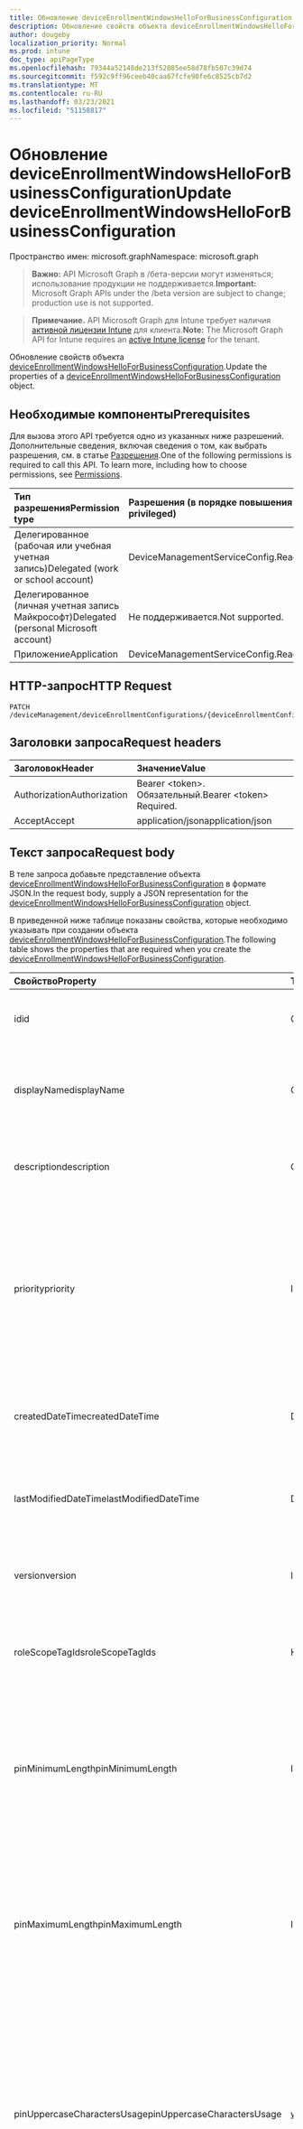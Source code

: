 ```yaml
---
title: Обновление deviceEnrollmentWindowsHelloForBusinessConfiguration
description: Обновление свойств объекта deviceEnrollmentWindowsHelloForBusinessConfiguration.
author: dougeby
localization_priority: Normal
ms.prod: intune
doc_type: apiPageType
ms.openlocfilehash: 79344a52148de213f52085ee58d78fb507c39d74
ms.sourcegitcommit: f592c9ff96ceeb40caa67fcfe90fe6c8525cb7d2
ms.translationtype: MT
ms.contentlocale: ru-RU
ms.lasthandoff: 03/23/2021
ms.locfileid: "51158817"
---
```

# <a name="update-deviceenrollmentwindowshelloforbusinessconfiguration"></a><span data-ttu-id="1c487-103">Обновление deviceEnrollmentWindowsHelloForBusinessConfiguration</span><span class="sxs-lookup"><span data-stu-id="1c487-103">Update deviceEnrollmentWindowsHelloForBusinessConfiguration</span></span>

<span data-ttu-id="1c487-104">Пространство имен: microsoft.graph</span><span class="sxs-lookup"><span data-stu-id="1c487-104">Namespace: microsoft.graph</span></span>

> <span data-ttu-id="1c487-105">**Важно:** API Microsoft Graph в /бета-версии могут изменяться; использование продукции не поддерживается.</span><span class="sxs-lookup"><span data-stu-id="1c487-105">**Important:** Microsoft Graph APIs under the /beta version are subject to change; production use is not supported.</span></span>

> <span data-ttu-id="1c487-106">**Примечание.** API Microsoft Graph для Intune требует наличия [активной лицензии Intune](https://go.microsoft.com/fwlink/?linkid=839381) для клиента.</span><span class="sxs-lookup"><span data-stu-id="1c487-106">**Note:** The Microsoft Graph API for Intune requires an [active Intune license](https://go.microsoft.com/fwlink/?linkid=839381) for the tenant.</span></span>

<span data-ttu-id="1c487-107">Обновление свойств объекта [deviceEnrollmentWindowsHelloForBusinessConfiguration](../resources/intune-onboarding-deviceenrollmentwindowshelloforbusinessconfiguration.md).</span><span class="sxs-lookup"><span data-stu-id="1c487-107">Update the properties of a [deviceEnrollmentWindowsHelloForBusinessConfiguration](../resources/intune-onboarding-deviceenrollmentwindowshelloforbusinessconfiguration.md) object.</span></span>

## <a name="prerequisites"></a><span data-ttu-id="1c487-108">Необходимые компоненты</span><span class="sxs-lookup"><span data-stu-id="1c487-108">Prerequisites</span></span>
<span data-ttu-id="1c487-p101">Для вызова этого API требуется одно из указанных ниже разрешений. Дополнительные сведения, включая сведения о том, как выбрать разрешения, см. в статье [Разрешения](/graph/permissions-reference).</span><span class="sxs-lookup"><span data-stu-id="1c487-p101">One of the following permissions is required to call this API. To learn more, including how to choose permissions, see [Permissions](/graph/permissions-reference).</span></span>

|<span data-ttu-id="1c487-111">Тип разрешения</span><span class="sxs-lookup"><span data-stu-id="1c487-111">Permission type</span></span>|<span data-ttu-id="1c487-112">Разрешения (в порядке повышения привилегий)</span><span class="sxs-lookup"><span data-stu-id="1c487-112">Permissions (from least to most privileged)</span></span>|
|:---|:---|
|<span data-ttu-id="1c487-113">Делегированное (рабочая или учебная учетная запись)</span><span class="sxs-lookup"><span data-stu-id="1c487-113">Delegated (work or school account)</span></span>|<span data-ttu-id="1c487-114">DeviceManagementServiceConfig.ReadWrite.All</span><span class="sxs-lookup"><span data-stu-id="1c487-114">DeviceManagementServiceConfig.ReadWrite.All</span></span>|
|<span data-ttu-id="1c487-115">Делегированное (личная учетная запись Майкрософт)</span><span class="sxs-lookup"><span data-stu-id="1c487-115">Delegated (personal Microsoft account)</span></span>|<span data-ttu-id="1c487-116">Не поддерживается.</span><span class="sxs-lookup"><span data-stu-id="1c487-116">Not supported.</span></span>|
|<span data-ttu-id="1c487-117">Приложение</span><span class="sxs-lookup"><span data-stu-id="1c487-117">Application</span></span>|<span data-ttu-id="1c487-118">DeviceManagementServiceConfig.ReadWrite.All</span><span class="sxs-lookup"><span data-stu-id="1c487-118">DeviceManagementServiceConfig.ReadWrite.All</span></span>|

## <a name="http-request"></a><span data-ttu-id="1c487-119">HTTP-запрос</span><span class="sxs-lookup"><span data-stu-id="1c487-119">HTTP Request</span></span>
<!-- {
  "blockType": "ignored"
}
-->
``` http
PATCH /deviceManagement/deviceEnrollmentConfigurations/{deviceEnrollmentConfigurationId}
```

## <a name="request-headers"></a><span data-ttu-id="1c487-120">Заголовки запроса</span><span class="sxs-lookup"><span data-stu-id="1c487-120">Request headers</span></span>
|<span data-ttu-id="1c487-121">Заголовок</span><span class="sxs-lookup"><span data-stu-id="1c487-121">Header</span></span>|<span data-ttu-id="1c487-122">Значение</span><span class="sxs-lookup"><span data-stu-id="1c487-122">Value</span></span>|
|:---|:---|
|<span data-ttu-id="1c487-123">Authorization</span><span class="sxs-lookup"><span data-stu-id="1c487-123">Authorization</span></span>|<span data-ttu-id="1c487-124">Bearer &lt;token&gt;. Обязательный.</span><span class="sxs-lookup"><span data-stu-id="1c487-124">Bearer &lt;token&gt; Required.</span></span>|
|<span data-ttu-id="1c487-125">Accept</span><span class="sxs-lookup"><span data-stu-id="1c487-125">Accept</span></span>|<span data-ttu-id="1c487-126">application/json</span><span class="sxs-lookup"><span data-stu-id="1c487-126">application/json</span></span>|

## <a name="request-body"></a><span data-ttu-id="1c487-127">Текст запроса</span><span class="sxs-lookup"><span data-stu-id="1c487-127">Request body</span></span>
<span data-ttu-id="1c487-128">В теле запроса добавьте представление объекта [deviceEnrollmentWindowsHelloForBusinessConfiguration](../resources/intune-onboarding-deviceenrollmentwindowshelloforbusinessconfiguration.md) в формате JSON.</span><span class="sxs-lookup"><span data-stu-id="1c487-128">In the request body, supply a JSON representation for the [deviceEnrollmentWindowsHelloForBusinessConfiguration](../resources/intune-onboarding-deviceenrollmentwindowshelloforbusinessconfiguration.md) object.</span></span>

<span data-ttu-id="1c487-129">В приведенной ниже таблице показаны свойства, которые необходимо указывать при создании объекта [deviceEnrollmentWindowsHelloForBusinessConfiguration](../resources/intune-onboarding-deviceenrollmentwindowshelloforbusinessconfiguration.md).</span><span class="sxs-lookup"><span data-stu-id="1c487-129">The following table shows the properties that are required when you create the [deviceEnrollmentWindowsHelloForBusinessConfiguration](../resources/intune-onboarding-deviceenrollmentwindowshelloforbusinessconfiguration.md).</span></span>

|<span data-ttu-id="1c487-130">Свойство</span><span class="sxs-lookup"><span data-stu-id="1c487-130">Property</span></span>|<span data-ttu-id="1c487-131">Тип</span><span class="sxs-lookup"><span data-stu-id="1c487-131">Type</span></span>|<span data-ttu-id="1c487-132">Описание</span><span class="sxs-lookup"><span data-stu-id="1c487-132">Description</span></span>|
|:---|:---|:---|
|<span data-ttu-id="1c487-133">id</span><span class="sxs-lookup"><span data-stu-id="1c487-133">id</span></span>|<span data-ttu-id="1c487-134">Строка</span><span class="sxs-lookup"><span data-stu-id="1c487-134">String</span></span>|<span data-ttu-id="1c487-135">Уникальный идентификатор учетной записи, унаследованной от [deviceEnrollmentConfiguration](../resources/intune-shared-deviceenrollmentconfiguration.md)</span><span class="sxs-lookup"><span data-stu-id="1c487-135">Unique Identifier for the account Inherited from [deviceEnrollmentConfiguration](../resources/intune-shared-deviceenrollmentconfiguration.md)</span></span>|
|<span data-ttu-id="1c487-136">displayName</span><span class="sxs-lookup"><span data-stu-id="1c487-136">displayName</span></span>|<span data-ttu-id="1c487-137">Строка</span><span class="sxs-lookup"><span data-stu-id="1c487-137">String</span></span>|<span data-ttu-id="1c487-138">Отображающее имя конфигурации регистрации устройства, унаследованной от [deviceEnrollmentConfiguration](../resources/intune-shared-deviceenrollmentconfiguration.md)</span><span class="sxs-lookup"><span data-stu-id="1c487-138">The display name of the device enrollment configuration Inherited from [deviceEnrollmentConfiguration](../resources/intune-shared-deviceenrollmentconfiguration.md)</span></span>|
|<span data-ttu-id="1c487-139">description</span><span class="sxs-lookup"><span data-stu-id="1c487-139">description</span></span>|<span data-ttu-id="1c487-140">Строка</span><span class="sxs-lookup"><span data-stu-id="1c487-140">String</span></span>|<span data-ttu-id="1c487-141">Описание конфигурации регистрации устройства, унаследованной от [deviceEnrollmentConfiguration](../resources/intune-shared-deviceenrollmentconfiguration.md)</span><span class="sxs-lookup"><span data-stu-id="1c487-141">The description of the device enrollment configuration Inherited from [deviceEnrollmentConfiguration](../resources/intune-shared-deviceenrollmentconfiguration.md)</span></span>|
|<span data-ttu-id="1c487-142">priority</span><span class="sxs-lookup"><span data-stu-id="1c487-142">priority</span></span>|<span data-ttu-id="1c487-143">Int32</span><span class="sxs-lookup"><span data-stu-id="1c487-143">Int32</span></span>|<span data-ttu-id="1c487-144">Приоритет используется, когда пользователь существует в нескольких группах, которые назначены конфигурации регистрации.</span><span class="sxs-lookup"><span data-stu-id="1c487-144">Priority is used when a user exists in multiple groups that are assigned enrollment configuration.</span></span> <span data-ttu-id="1c487-145">Пользователи подчиняются только конфигурации с наименьшим значением приоритета.</span><span class="sxs-lookup"><span data-stu-id="1c487-145">Users are subject only to the configuration with the lowest priority value.</span></span> <span data-ttu-id="1c487-146">Наследуется от [deviceEnrollmentConfiguration](../resources/intune-shared-deviceenrollmentconfiguration.md)</span><span class="sxs-lookup"><span data-stu-id="1c487-146">Inherited from [deviceEnrollmentConfiguration](../resources/intune-shared-deviceenrollmentconfiguration.md)</span></span>|
|<span data-ttu-id="1c487-147">createdDateTime</span><span class="sxs-lookup"><span data-stu-id="1c487-147">createdDateTime</span></span>|<span data-ttu-id="1c487-148">DateTimeOffset</span><span class="sxs-lookup"><span data-stu-id="1c487-148">DateTimeOffset</span></span>|<span data-ttu-id="1c487-149">Создано время даты в UTC конфигурации регистрации устройства, унаследованной от [deviceEnrollmentConfiguration](../resources/intune-shared-deviceenrollmentconfiguration.md)</span><span class="sxs-lookup"><span data-stu-id="1c487-149">Created date time in UTC of the device enrollment configuration Inherited from [deviceEnrollmentConfiguration](../resources/intune-shared-deviceenrollmentconfiguration.md)</span></span>|
|<span data-ttu-id="1c487-150">lastModifiedDateTime</span><span class="sxs-lookup"><span data-stu-id="1c487-150">lastModifiedDateTime</span></span>|<span data-ttu-id="1c487-151">DateTimeOffset</span><span class="sxs-lookup"><span data-stu-id="1c487-151">DateTimeOffset</span></span>|<span data-ttu-id="1c487-152">Последнее измененное время даты в UTC конфигурации регистрации устройства, унаследованной от [deviceEnrollmentConfiguration](../resources/intune-shared-deviceenrollmentconfiguration.md)</span><span class="sxs-lookup"><span data-stu-id="1c487-152">Last modified date time in UTC of the device enrollment configuration Inherited from [deviceEnrollmentConfiguration](../resources/intune-shared-deviceenrollmentconfiguration.md)</span></span>|
|<span data-ttu-id="1c487-153">version</span><span class="sxs-lookup"><span data-stu-id="1c487-153">version</span></span>|<span data-ttu-id="1c487-154">Int32</span><span class="sxs-lookup"><span data-stu-id="1c487-154">Int32</span></span>|<span data-ttu-id="1c487-155">Версия конфигурации регистрации устройства, унаследованной от [deviceEnrollmentConfiguration](../resources/intune-shared-deviceenrollmentconfiguration.md)</span><span class="sxs-lookup"><span data-stu-id="1c487-155">The version of the device enrollment configuration Inherited from [deviceEnrollmentConfiguration](../resources/intune-shared-deviceenrollmentconfiguration.md)</span></span>|
|<span data-ttu-id="1c487-156">roleScopeTagIds</span><span class="sxs-lookup"><span data-stu-id="1c487-156">roleScopeTagIds</span></span>|<span data-ttu-id="1c487-157">Коллекция String</span><span class="sxs-lookup"><span data-stu-id="1c487-157">String collection</span></span>|<span data-ttu-id="1c487-158">Необязательные теги области ролей для ограничений регистрации.</span><span class="sxs-lookup"><span data-stu-id="1c487-158">Optional role scope tags for the enrollment restrictions.</span></span> <span data-ttu-id="1c487-159">Наследуется от [deviceEnrollmentConfiguration](../resources/intune-shared-deviceenrollmentconfiguration.md)</span><span class="sxs-lookup"><span data-stu-id="1c487-159">Inherited from [deviceEnrollmentConfiguration](../resources/intune-shared-deviceenrollmentconfiguration.md)</span></span>|
|<span data-ttu-id="1c487-160">pinMinimumLength</span><span class="sxs-lookup"><span data-stu-id="1c487-160">pinMinimumLength</span></span>|<span data-ttu-id="1c487-161">Int32</span><span class="sxs-lookup"><span data-stu-id="1c487-161">Int32</span></span>|<span data-ttu-id="1c487-162">Управляет минимальным количеством символов, необходимых для ПИН-кода Windows Hello для бизнеса.</span><span class="sxs-lookup"><span data-stu-id="1c487-162">Controls the minimum number of characters required for the Windows Hello for Business PIN.</span></span>  <span data-ttu-id="1c487-163">Это значение должно быть от 4 до 127 включительно и меньше или равно значению, заданной для максимального ПИН-кода.</span><span class="sxs-lookup"><span data-stu-id="1c487-163">This value must be between 4 and 127, inclusive, and less than or equal to the value set for the maximum PIN.</span></span>|
|<span data-ttu-id="1c487-164">pinMaximumLength</span><span class="sxs-lookup"><span data-stu-id="1c487-164">pinMaximumLength</span></span>|<span data-ttu-id="1c487-165">Int32</span><span class="sxs-lookup"><span data-stu-id="1c487-165">Int32</span></span>|<span data-ttu-id="1c487-166">Контролирует максимальное количество символов, разрешенных для ПИН-кода Windows Hello для бизнеса.</span><span class="sxs-lookup"><span data-stu-id="1c487-166">Controls the maximum number of characters allowed for the Windows Hello for Business PIN.</span></span> <span data-ttu-id="1c487-167">Это значение должно быть от 4 до 127 включительно.</span><span class="sxs-lookup"><span data-stu-id="1c487-167">This value must be between 4 and 127, inclusive.</span></span> <span data-ttu-id="1c487-168">Это значение должно быть больше или равно значению, заданной для минимального ПИН-кода.</span><span class="sxs-lookup"><span data-stu-id="1c487-168">This value must be greater than or equal to the value set for the minimum PIN.</span></span>|
|<span data-ttu-id="1c487-169">pinUppercaseCharactersUsage</span><span class="sxs-lookup"><span data-stu-id="1c487-169">pinUppercaseCharactersUsage</span></span>|[<span data-ttu-id="1c487-170">windowsHelloForBusinessPinUsage</span><span class="sxs-lookup"><span data-stu-id="1c487-170">windowsHelloForBusinessPinUsage</span></span>](../resources/intune-onboarding-windowshelloforbusinesspinusage.md)|<span data-ttu-id="1c487-171">Управление возможностью использования букв верхнего шкафа в ПИН-коде Windows Hello для бизнеса.</span><span class="sxs-lookup"><span data-stu-id="1c487-171">Controls the ability to use uppercase letters in the Windows Hello for Business PIN.</span></span>  <span data-ttu-id="1c487-172">Разрешено использование верхнего регистра буквы(ы), в то время как Required гарантирует, что они присутствуют.</span><span class="sxs-lookup"><span data-stu-id="1c487-172">Allowed permits the use of uppercase letter(s), whereas Required ensures they are present.</span></span> <span data-ttu-id="1c487-173">Если установлено, что не разрешено, верхние буквы не будут разрешены.</span><span class="sxs-lookup"><span data-stu-id="1c487-173">If set to Not Allowed, uppercase letters will not be permitted.</span></span> <span data-ttu-id="1c487-174">Возможные значения: `allowed`, `required`, `disallowed`.</span><span class="sxs-lookup"><span data-stu-id="1c487-174">Possible values are: `allowed`, `required`, `disallowed`.</span></span>|
|<span data-ttu-id="1c487-175">pinLowercaseCharactersUsage</span><span class="sxs-lookup"><span data-stu-id="1c487-175">pinLowercaseCharactersUsage</span></span>|[<span data-ttu-id="1c487-176">windowsHelloForBusinessPinUsage</span><span class="sxs-lookup"><span data-stu-id="1c487-176">windowsHelloForBusinessPinUsage</span></span>](../resources/intune-onboarding-windowshelloforbusinesspinusage.md)|<span data-ttu-id="1c487-177">Управление возможностью использования букв нижнего регистра в ПИН-коде Windows Hello для бизнеса.</span><span class="sxs-lookup"><span data-stu-id="1c487-177">Controls the ability to use lowercase letters in the Windows Hello for Business PIN.</span></span>  <span data-ttu-id="1c487-178">Разрешено использование нижней части буквы(ы), в то время как Required гарантирует, что они присутствуют.</span><span class="sxs-lookup"><span data-stu-id="1c487-178">Allowed permits the use of lowercase letter(s), whereas Required ensures they are present.</span></span> <span data-ttu-id="1c487-179">Если установлено, что не разрешено, буквы нижнего регистра не будут разрешены.</span><span class="sxs-lookup"><span data-stu-id="1c487-179">If set to Not Allowed, lowercase letters will not be permitted.</span></span> <span data-ttu-id="1c487-180">Возможные значения: `allowed`, `required`, `disallowed`.</span><span class="sxs-lookup"><span data-stu-id="1c487-180">Possible values are: `allowed`, `required`, `disallowed`.</span></span>|
|<span data-ttu-id="1c487-181">pinSpecialCharactersUsage</span><span class="sxs-lookup"><span data-stu-id="1c487-181">pinSpecialCharactersUsage</span></span>|[<span data-ttu-id="1c487-182">windowsHelloForBusinessPinUsage</span><span class="sxs-lookup"><span data-stu-id="1c487-182">windowsHelloForBusinessPinUsage</span></span>](../resources/intune-onboarding-windowshelloforbusinesspinusage.md)|<span data-ttu-id="1c487-183">Управление возможностью использования специальных символов в ПИН-коде Windows Hello для бизнеса.</span><span class="sxs-lookup"><span data-stu-id="1c487-183">Controls the ability to use special characters in the Windows Hello for Business PIN.</span></span>  <span data-ttu-id="1c487-184">Разрешено использование специальных символов(ы), в то время как Required гарантирует, что они присутствуют.</span><span class="sxs-lookup"><span data-stu-id="1c487-184">Allowed permits the use of special character(s), whereas Required ensures they are present.</span></span> <span data-ttu-id="1c487-185">Если установлено запрещение, специальный символ (s) не будет разрешен.</span><span class="sxs-lookup"><span data-stu-id="1c487-185">If set to Not Allowed, special character(s) will not be permitted.</span></span> <span data-ttu-id="1c487-186">Возможные значения: `allowed`, `required`, `disallowed`.</span><span class="sxs-lookup"><span data-stu-id="1c487-186">Possible values are: `allowed`, `required`, `disallowed`.</span></span>|
|<span data-ttu-id="1c487-187">state</span><span class="sxs-lookup"><span data-stu-id="1c487-187">state</span></span>|[<span data-ttu-id="1c487-188">включить</span><span class="sxs-lookup"><span data-stu-id="1c487-188">enablement</span></span>](../resources/intune-shared-enablement.md)|<span data-ttu-id="1c487-189">Управление настройкой устройства для Windows Hello для бизнеса.</span><span class="sxs-lookup"><span data-stu-id="1c487-189">Controls whether to allow the device to be configured for Windows Hello for Business.</span></span> <span data-ttu-id="1c487-190">Если установлено отключение, пользователь не может представить Windows Hello для бизнеса, за исключением Azure Active Directory, присоединив к мобильным телефонам, если это необходимо.</span><span class="sxs-lookup"><span data-stu-id="1c487-190">If set to disabled, the user cannot provision Windows Hello for Business except on Azure Active Directory joined mobile phones if otherwise required.</span></span> <span data-ttu-id="1c487-191">Если значение Не настроено, Intune не будет переопределять по умолчанию клиента.</span><span class="sxs-lookup"><span data-stu-id="1c487-191">If set to Not Configured, Intune will not override client defaults.</span></span> <span data-ttu-id="1c487-192">Возможные значения: `notConfigured`, `enabled`, `disabled`.</span><span class="sxs-lookup"><span data-stu-id="1c487-192">Possible values are: `notConfigured`, `enabled`, `disabled`.</span></span>|
|<span data-ttu-id="1c487-193">securityDeviceRequired</span><span class="sxs-lookup"><span data-stu-id="1c487-193">securityDeviceRequired</span></span>|<span data-ttu-id="1c487-194">Boolean</span><span class="sxs-lookup"><span data-stu-id="1c487-194">Boolean</span></span>|<span data-ttu-id="1c487-195">Управление, необходимо ли требовать доверенный модуль платформы (TPM) для обеспечения Windows Hello для бизнеса.</span><span class="sxs-lookup"><span data-stu-id="1c487-195">Controls whether to require a Trusted Platform Module (TPM) for provisioning Windows Hello for Business.</span></span> <span data-ttu-id="1c487-196">TPM предоставляет дополнительные преимущества безопасности в том, что данные, хранимые на нем, не могут использоваться на других устройствах.</span><span class="sxs-lookup"><span data-stu-id="1c487-196">A TPM provides an additional security benefit in that data stored on it cannot be used on other devices.</span></span> <span data-ttu-id="1c487-197">Если установлено false, все устройства могут устанавливать Windows Hello для бизнеса, даже если не существует понятного TPM.</span><span class="sxs-lookup"><span data-stu-id="1c487-197">If set to False, all devices can provision Windows Hello for Business even if there is not a usable TPM.</span></span>|
|<span data-ttu-id="1c487-198">unlockWithBiometricsEnabled</span><span class="sxs-lookup"><span data-stu-id="1c487-198">unlockWithBiometricsEnabled</span></span>|<span data-ttu-id="1c487-199">Boolean</span><span class="sxs-lookup"><span data-stu-id="1c487-199">Boolean</span></span>|<span data-ttu-id="1c487-200">Управление использованием биометрических жестов, таких как лицо и отпечатки пальцев, в качестве альтернативы ПИН-коду Windows Hello для бизнеса.</span><span class="sxs-lookup"><span data-stu-id="1c487-200">Controls the use of biometric gestures, such as face and fingerprint, as an alternative to the Windows Hello for Business PIN.</span></span>  <span data-ttu-id="1c487-201">Если установлено false, биометрические жесты не допускаются.</span><span class="sxs-lookup"><span data-stu-id="1c487-201">If set to False, biometric gestures are not allowed.</span></span> <span data-ttu-id="1c487-202">Пользователи по-прежнему должны настраивать ПИН-код в качестве резервного копирования в случае сбоев.</span><span class="sxs-lookup"><span data-stu-id="1c487-202">Users must still configure a PIN as a backup in case of failures.</span></span>|
|<span data-ttu-id="1c487-203">remotePassportEnabled</span><span class="sxs-lookup"><span data-stu-id="1c487-203">remotePassportEnabled</span></span>|<span data-ttu-id="1c487-204">Boolean</span><span class="sxs-lookup"><span data-stu-id="1c487-204">Boolean</span></span>|<span data-ttu-id="1c487-205">Управление использованием удаленной Windows Hello для бизнеса.</span><span class="sxs-lookup"><span data-stu-id="1c487-205">Controls the use of Remote Windows Hello for Business.</span></span> <span data-ttu-id="1c487-206">Удаленное Windows Hello для бизнеса предоставляет возможность для переносного зарегистрированного устройства, которое можно использовать в качестве компаньона для проверки подлинности на рабочем столе.</span><span class="sxs-lookup"><span data-stu-id="1c487-206">Remote Windows Hello for Business provides the ability for a portable, registered device to be usable as a companion for desktop authentication.</span></span> <span data-ttu-id="1c487-207">Настольный компьютер должен быть соединен с Azure AD, а устройство-компаньон должно иметь ПИН-код Windows Hello для бизнеса.</span><span class="sxs-lookup"><span data-stu-id="1c487-207">The desktop must be Azure AD joined and the companion device must have a Windows Hello for Business PIN.</span></span>|
|<span data-ttu-id="1c487-208">pinPreviousBlockCount</span><span class="sxs-lookup"><span data-stu-id="1c487-208">pinPreviousBlockCount</span></span>|<span data-ttu-id="1c487-209">Int32</span><span class="sxs-lookup"><span data-stu-id="1c487-209">Int32</span></span>|<span data-ttu-id="1c487-210">Контролирует возможность предотвращения использования пользователями прошлых ПИН-данных.</span><span class="sxs-lookup"><span data-stu-id="1c487-210">Controls the ability to prevent users from using past PINs.</span></span> <span data-ttu-id="1c487-211">Это должно быть установлено между 0 и 50 включительно, и текущий ПИН-код пользователя включен в это число.</span><span class="sxs-lookup"><span data-stu-id="1c487-211">This must be set between 0 and 50, inclusive, and the current PIN of the user is included in that count.</span></span> <span data-ttu-id="1c487-212">Если установлено 0, предыдущие ПИН-данные не сохраняются.</span><span class="sxs-lookup"><span data-stu-id="1c487-212">If set to 0, previous PINs are not stored.</span></span> <span data-ttu-id="1c487-213">История ПИН-кода не сохраняется с помощью сброса ПИН-кода.</span><span class="sxs-lookup"><span data-stu-id="1c487-213">PIN history is not preserved through a PIN reset.</span></span>|
|<span data-ttu-id="1c487-214">pinExpirationInDays</span><span class="sxs-lookup"><span data-stu-id="1c487-214">pinExpirationInDays</span></span>|<span data-ttu-id="1c487-215">Int32</span><span class="sxs-lookup"><span data-stu-id="1c487-215">Int32</span></span>|<span data-ttu-id="1c487-216">Контролирует период времени (в днях), который пин-код можно использовать до того, как система требует от пользователя его изменить.</span><span class="sxs-lookup"><span data-stu-id="1c487-216">Controls the period of time (in days) that a PIN can be used before the system requires the user to change it.</span></span> <span data-ttu-id="1c487-217">Это должно быть установлено между 0 и 730 включительно.</span><span class="sxs-lookup"><span data-stu-id="1c487-217">This must be set between 0 and 730, inclusive.</span></span> <span data-ttu-id="1c487-218">Если установлено 0, пин-код пользователя никогда не истекает</span><span class="sxs-lookup"><span data-stu-id="1c487-218">If set to 0, the user's PIN will never expire</span></span>|
|<span data-ttu-id="1c487-219">enhancedBiometricsState</span><span class="sxs-lookup"><span data-stu-id="1c487-219">enhancedBiometricsState</span></span>|[<span data-ttu-id="1c487-220">включить</span><span class="sxs-lookup"><span data-stu-id="1c487-220">enablement</span></span>](../resources/intune-shared-enablement.md)|<span data-ttu-id="1c487-221">Контролирует возможность использования функций по борьбе с подменой для распознавания лиц на поддерживаемых устройствах.</span><span class="sxs-lookup"><span data-stu-id="1c487-221">Controls the ability to use the anti-spoofing features for facial recognition on devices which support it.</span></span> <span data-ttu-id="1c487-222">Если установлено отключение, не допускаются функции по борьбе с спуфингом.</span><span class="sxs-lookup"><span data-stu-id="1c487-222">If set to disabled, anti-spoofing features are not allowed.</span></span> <span data-ttu-id="1c487-223">Если установлено, что не настроено, пользователь может выбрать, следует ли использовать подмену.</span><span class="sxs-lookup"><span data-stu-id="1c487-223">If set to Not Configured, the user can choose whether they want to use anti-spoofing.</span></span> <span data-ttu-id="1c487-224">Возможные значения: `notConfigured`, `enabled`, `disabled`.</span><span class="sxs-lookup"><span data-stu-id="1c487-224">Possible values are: `notConfigured`, `enabled`, `disabled`.</span></span>|
|<span data-ttu-id="1c487-225">securityKeyForSignIn</span><span class="sxs-lookup"><span data-stu-id="1c487-225">securityKeyForSignIn</span></span>|[<span data-ttu-id="1c487-226">включить</span><span class="sxs-lookup"><span data-stu-id="1c487-226">enablement</span></span>](../resources/intune-shared-enablement.md)|<span data-ttu-id="1c487-227">Ключ безопасности для входной точки обеспечивает возможность удаленного отключения windows Hello Sercurity Keyl, не настроенного, будет соблюдать конфигурации, которые делаются на clinet.</span><span class="sxs-lookup"><span data-stu-id="1c487-227">Security key for Sign In provides the capacity for remotely turning ON/OFF Windows Hello Sercurity Keyl Not configured will honor configurations done on the clinet.</span></span> <span data-ttu-id="1c487-228">Возможные значения: `notConfigured`, `enabled`, `disabled`.</span><span class="sxs-lookup"><span data-stu-id="1c487-228">Possible values are: `notConfigured`, `enabled`, `disabled`.</span></span>|



## <a name="response"></a><span data-ttu-id="1c487-229">Отклик</span><span class="sxs-lookup"><span data-stu-id="1c487-229">Response</span></span>
<span data-ttu-id="1c487-230">В случае успешного выполнения этот метод возвращает код отклика `200 OK` и обновленный объект [deviceEnrollmentWindowsHelloForBusinessConfiguration](../resources/intune-onboarding-deviceenrollmentwindowshelloforbusinessconfiguration.md) в теле отклика.</span><span class="sxs-lookup"><span data-stu-id="1c487-230">If successful, this method returns a `200 OK` response code and an updated [deviceEnrollmentWindowsHelloForBusinessConfiguration](../resources/intune-onboarding-deviceenrollmentwindowshelloforbusinessconfiguration.md) object in the response body.</span></span>

## <a name="example"></a><span data-ttu-id="1c487-231">Пример</span><span class="sxs-lookup"><span data-stu-id="1c487-231">Example</span></span>

### <a name="request"></a><span data-ttu-id="1c487-232">Запрос</span><span class="sxs-lookup"><span data-stu-id="1c487-232">Request</span></span>
<span data-ttu-id="1c487-233">Ниже приведен пример запроса.</span><span class="sxs-lookup"><span data-stu-id="1c487-233">Here is an example of the request.</span></span>
``` http
PATCH https://graph.microsoft.com/beta/deviceManagement/deviceEnrollmentConfigurations/{deviceEnrollmentConfigurationId}
Content-type: application/json
Content-length: 729

{
  "@odata.type": "#microsoft.graph.deviceEnrollmentWindowsHelloForBusinessConfiguration",
  "displayName": "Display Name value",
  "description": "Description value",
  "priority": 8,
  "version": 7,
  "roleScopeTagIds": [
    "Role Scope Tag Ids value"
  ],
  "pinMinimumLength": 0,
  "pinMaximumLength": 0,
  "pinUppercaseCharactersUsage": "required",
  "pinLowercaseCharactersUsage": "required",
  "pinSpecialCharactersUsage": "required",
  "state": "enabled",
  "securityDeviceRequired": true,
  "unlockWithBiometricsEnabled": true,
  "remotePassportEnabled": true,
  "pinPreviousBlockCount": 5,
  "pinExpirationInDays": 3,
  "enhancedBiometricsState": "enabled",
  "securityKeyForSignIn": "enabled"
}
```

### <a name="response"></a><span data-ttu-id="1c487-234">Отклик</span><span class="sxs-lookup"><span data-stu-id="1c487-234">Response</span></span>
<span data-ttu-id="1c487-p117">Ниже приведен пример отклика. Примечание. Объект отклика, показанный здесь, может быть усечен для краткости. При фактическом вызове будут возвращены все свойства.</span><span class="sxs-lookup"><span data-stu-id="1c487-p117">Here is an example of the response. Note: The response object shown here may be truncated for brevity. All of the properties will be returned from an actual call.</span></span>
``` http
HTTP/1.1 200 OK
Content-Type: application/json
Content-Length: 901

{
  "@odata.type": "#microsoft.graph.deviceEnrollmentWindowsHelloForBusinessConfiguration",
  "id": "3068e0cd-e0cd-3068-cde0-6830cde06830",
  "displayName": "Display Name value",
  "description": "Description value",
  "priority": 8,
  "createdDateTime": "2017-01-01T00:02:43.5775965-08:00",
  "lastModifiedDateTime": "2017-01-01T00:00:35.1329464-08:00",
  "version": 7,
  "roleScopeTagIds": [
    "Role Scope Tag Ids value"
  ],
  "pinMinimumLength": 0,
  "pinMaximumLength": 0,
  "pinUppercaseCharactersUsage": "required",
  "pinLowercaseCharactersUsage": "required",
  "pinSpecialCharactersUsage": "required",
  "state": "enabled",
  "securityDeviceRequired": true,
  "unlockWithBiometricsEnabled": true,
  "remotePassportEnabled": true,
  "pinPreviousBlockCount": 5,
  "pinExpirationInDays": 3,
  "enhancedBiometricsState": "enabled",
  "securityKeyForSignIn": "enabled"
}
```




